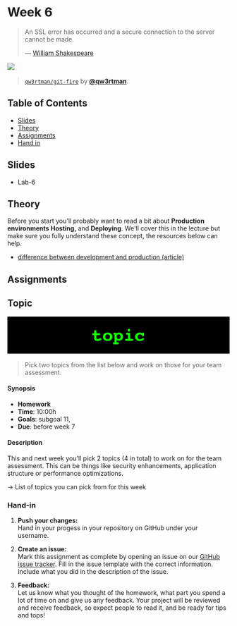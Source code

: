 # Week 6

> An SSL error has occurred and a secure connection to the server
> cannot be made.
>
> — [William Shakespeare][quote-author]


[![][inspiration-cover]][inspiration-link]

> [`qw3rtman/git-fire`][inspiration-link] by
> [**@qw3rtman**][inspiration-author].

## Table of Contents

*  [Slides](#slides)
*  [Theory](#theory)
*  [Assignments](#assignments)
*  [Hand in](#hand-in)

## Slides
* Lab-6

## Theory

Before you start you'll probably want to read a bit about **Production environments** **Hosting,** and **Deploying**. We'll cover this in the lecture but make sure you fully understand these concept, the resources below can help.

*  [difference between development and production (article)](https://nodejs.dev/nodejs-the-difference-between-development-and-production)

## Assignments

## Topic

![Topic banner](/assets/banners/topic.jpg)

> Pick two topics from the list below and work on those for your team assessment.

#### Synopsis

*   **Homework**
*   **Time**: 10:00h
*   **Goals**: subgoal 11,
*   **Due**: before week 7

#### Description
This and next week you'll pick 2 topics (4 in total) to work on for the team assessment. This can be things like security enhancements, application structure or performance optimizations.

→ List of topics you can pick from for this week

### Hand-in

1. **Push your changes:**  
Hand in your progess in your repository on GitHub under your username.

1. **Create an issue:**  
Mark this assignment as complete by opening an issue on our [GitHub issue tracker][issues]. Fill in the issue template with the correct information. Include what you did in the description of the issue.

1. **Feedback:**  
Let us know what you thought of the homework, what part you spend a lot of time on and give us any feedback. Your project will be reviewed and receive feedback, so expect people to read it, and be ready for tips and tops!

[quote-author]: https://twitter.com/shatterfront/status/816065700577972224
[inspiration-cover]: assets/images/git-fire.jpg
[inspiration-link]: https://github.com/qw3rtman/git-fire
[inspiration-author]: https://github.com/qw3rtman

[pug]: https://pugjs.org/api/getting-started.html
[ejs]: https://ejs.co/
[handlebars]: https://handlebarsjs.com/
[guide]: https://expressjs.com/en/guide/routing.html
[workshopper]: https://github.com/azat-co/expressworks
[query]: https://www.youtube.com/watch?v=zDovsTG2a7g
[template]: https://expressjs.com/en/guide/using-template-engines.html
[issues]: https://github.com/cmda-bt/be-course-18-19/issues/new/choose

[body]: https://www.npmjs.com/package/body-parser
[multer]: https://www.npmjs.com/package/multer#readme
[drawings]: https://docs.google.com/drawings
[session]: https://github.com/expressjs/session
